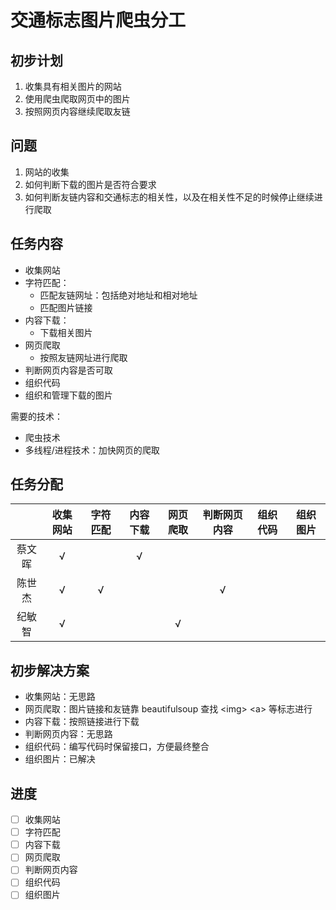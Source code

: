 # 交通标志图片爬虫分工

## 初步计划

1. 收集具有相关图片的网站
1. 使用爬虫爬取网页中的图片
1. 按照网页内容继续爬取友链

## 问题

1. 网站的收集
1. 如何判断下载的图片是否符合要求
1. 如何判断友链内容和交通标志的相关性，以及在相关性不足的时候停止继续进行爬取

## 任务内容

* 收集网站
* 字符匹配：
  * 匹配友链网址：包括绝对地址和相对地址
  * 匹配图片链接
* 内容下载：
  * 下载相关图片
* 网页爬取
  * 按照友链网址进行爬取
* 判断网页内容是否可取
* 组织代码
* 组织和管理下载的图片

需要的技术：

* 爬虫技术
* 多线程/进程技术：加快网页的爬取

## 任务分配

|     |收集网站|字符匹配|内容下载|网页爬取|判断网页内容|组织代码|组织图片|
|:---:|:-----:|:-----:|:-----:|:------:|:---------:|:-----:|:-----:|
|蔡文晖|&radic;|       |&radic; |       |          |       |       |
|陈世杰|&radic;|&radic;|        |       |&radic;   |       |       |
|纪敏智|&radic;|       |        |&radic;|          |       |       |

## 初步解决方案

* 收集网站：无思路
* 网页爬取：图片链接和友链靠 beautifulsoup 查找 &lt;img&gt; &lt;a&gt; 等标志进行
* 内容下载：按照链接进行下载
* 判断网页内容：无思路
* 组织代码：编写代码时保留接口，方便最终整合
* 组织图片：已解决

## 进度

- [ ] 收集网站
- [ ] 字符匹配
- [ ] 内容下载
- [ ] 网页爬取
- [ ] 判断网页内容
- [ ] 组织代码
- [ ] 组织图片